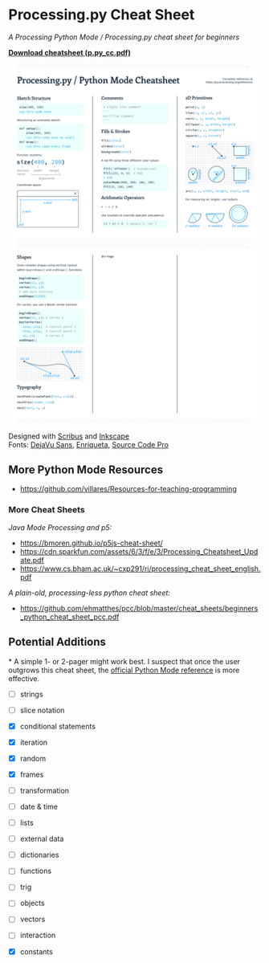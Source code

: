 # Processing.py Cheat Sheet

*A Processing Python Mode / Processing.py cheat sheet for beginners*

**[Download cheatsheet (p.py_cc.pdf)](p.py_cc.pdf)**

[![](img/page_1.png)](https://raw.githubusercontent.com/tabreturn/processing.py-cheat-sheet/master/p.py_cc.pdf)  
[![](img/page_2.png)](https://raw.githubusercontent.com/tabreturn/processing.py-cheat-sheet/master/p.py_cc.pdf)

Designed with [Scribus](https://www.scribus.net/) and [Inkscape](https://inkscape.org/)  
Fonts: [DejaVu Sans](https://dejavu-fonts.github.io/), [Enriqueta](https://fonts.google.com/specimen/Enriqueta), [Source Code Pro](https://fonts.google.com/specimen/Source+Code+Pro)

## More Python Mode Resources

* https://github.com/villares/Resources-for-teaching-programming

### More Cheat Sheets 

*Java Mode Processing and p5:*

* https://bmoren.github.io/p5js-cheat-sheet/
* https://cdn.sparkfun.com/assets/6/3/f/e/3/Processing_Cheatsheet_Update.pdf
* https://www.cs.bham.ac.uk/~cxp291/ri/processing_cheat_sheet_english.pdf

*A plain-old, processing-less python cheat sheet:*

* https://github.com/ehmatthes/pcc/blob/master/cheat_sheets/beginners_python_cheat_sheet_pcc.pdf

## Potential Additions

\* A simple 1- or 2-pager might work best. I suspect that once the user outgrows this cheat sheet, the [official Python Mode reference](https://py.processing.org/reference) is more effective. 

- [ ] strings
- [ ] slice notation
- [x] conditional statements 
- [x] iteration
- [x] random
- [x] frames
- [ ] transformation
- [ ] date & time
- [ ] lists
- [ ] external data
- [ ] dictionaries
- [ ] functions
- [ ] trig
- [ ] objects
- [ ] vectors
- [ ] interaction
- [x] constants

